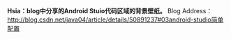 **Hsia：blog中分享的Android Stuio代码区域的背景壁纸。**
Blog Address：http://blog.csdn.net/java04/article/details/50891237#03android-studio简单配置

